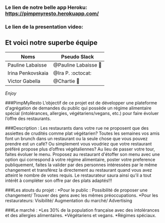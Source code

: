 
### Le lien de notre belle app Heroku: https://pimpmyresto.herokuapp.com/
### Le lien de la presentation video:  

## Et voici notre superbe équipe

Noms | Pseudo Slack
------------ | -------------
Pauline Labaisse | @Pauline Labaisse :baby_chick:
Irina Penkovskaia | @Ira P. :octocat:
Victor Gabella | @Chartie :bear:

*Enjoy*

###PimpMyResto
L’objectif de ce projet est de développer une plateforme d'agrégation de demandes du public qui possède un régime alimentaire spécial (intolérances, allergies, végétariens/vegans, etc.) pour faire évoluer l’offre des restaurants.

###Description :
Les restaurants dans votre rue ne proposent que des assiettes de crudités comme plat végétarien? Toutes les semaines vos amis font un brunch dans un restaurant ou la seule chose que vous pouvez prendre est un café? Ou simplement vous voudriez que votre restaurant préféré propose plus d’offres végétaliennes? Au lieu de passer votre tour, faites évoluer le menu. Proposez au restaurant d'étoffer son menu avec une option qui correspond à votre régime alimentaire, poster votre preference publiquement, faites la valider par des personnes intéressées par le même changement et transférez la directement au restaurant quand vous avez atteint le nombre de votes requis. Le restaurateur saura ainsi qu’il a tout intérêt à compléter son offre par des plats adaptés!!!

###Les atouts du projet :
*Pour le public : Possibilité de proposer une changement/ Trouver des gens avec les mêmes préoccupations.
*Pour les restaurateurs: Visibilité/ Augmentation du marché/ Advertising

###Le marché :
*Les 30% de la population française avec des intolérances et des allergies alimentaires.
*Végétariens et vegans.
*Régimes spéciaux.
